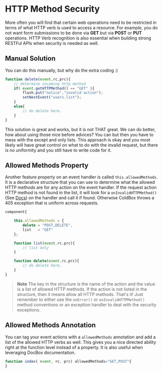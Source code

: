 # HTTP Method Security

More often you will find that certain web operations need to be restricted in terms of what HTTP verb is used to access a resource. For example, you do not want form submissions to be done via **GET** but via **POST** or **PUT** operations. HTTP Verb recognition is also essential when building strong RESTFul APIs when security is needed as well.

## Manual Solution
You can do this manually, but why do the extra coding :)

```js
function delete(event,rc,prc){
	// determine incoming http method
	if( event.getHTTPMethod() == "GET" ){
		flash.put("notice","invalid action");
		setNextEvent("users.list");
	}
	else{
		// do delete here.
	}
}
```

This solution is great and works, but it is not THAT great. We can do better, how about using those nice before advices? You can but then you have to mess with the except and only lists. This approach is okay and you most likely will have great control on what to do with the invalid request, but there is no uniformity and you still have to write code for it.

## Allowed Methods Property

Another feature property on an event handler is called <code>this.allowedMethods</code>. It is a declarative structure that you can use to determine what the allowed HTTP methods are for any action on the event handler. If the request action HTTP method is not found in the list, it will look for a <code>onInvalidHTTPMethod()</code> (See [Docs](convention_methods.md)) on the handler and call it if found.  Otherwise ColdBox throws a 405 exception that is uniform across requests.

```js
component{

	this.allowedMethods = {
		delete = "POST,DELETE",
		list   = "GET"
	};

	function list(event,rc,prc){
		// list only
	}

	function delete(event,rc,prc){
		// do delete here.
	}
}
```

> **Note** The key in the structure is the name of the action and the value is a list of allowed HTTP methods. If the action is not listed in the structure, then it means allow all HTTP methods. That's it! Just remember to either use the <code>onError()</code> or <code>onInvalidHTTPMethod()</code> method conventions or an exception handler to deal with the security exceptions.

## Allowed Methods Annotation

You can tag your event actions with a `allowedMethods` annotation and add a list of the allowed HTTP verbs as well.  This gives you a nice directed ability right at the function level instead of a property.  It is also useful when leveraging DocBox documentation.

```js
function index( event, rc, prc) allowedMethods="GET,POST"{
}
```



